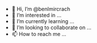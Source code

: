 - 👋 Hi, I’m @benlmircrach
- 👀 I’m interested in ...
- 🌱 I’m currently learning ...
- 💞️ I’m looking to collaborate on ...
- 📫 How to reach me ...

<!---
benlmircrach/benlmircrach is a ✨ special ✨ repository because its `README.md` (this file) appears on your GitHub profile.
You can click the Preview link to take a look at your changes.
--->

